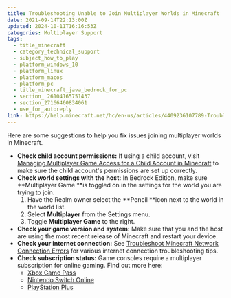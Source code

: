 ```yaml
---
title: Troubleshooting Unable to Join Multiplayer Worlds in Minecraft
date: 2021-09-14T22:13:00Z
updated: 2024-10-11T16:16:53Z
categories: Multiplayer Support
tags:
  - title_minecraft
  - category_technical_support
  - subject_how_to_play
  - platform_windows_10
  - platform_linux
  - platform_macos
  - platform_pc
  - title_minecraft_java_bedrock_for_pc
  - section_ 26104165751437
  - section_27166460834061
  - use_for_autoreply
link: https://help.minecraft.net/hc/en-us/articles/4409236107789-Troubleshooting-Unable-to-Join-Multiplayer-Worlds-in-Minecraft
---
```


Here are some suggestions to help you fix issues joining multiplayer worlds in Minecraft.

- **Check child account permissions:** If using a child account, visit [Managing Multiplayer Game Access for a Child Account in Minecraft](../Account-Settings/Managing-Multiplayer-Game-Access-for-a-Child-Account-in-Minecraft.md) to make sure the child account's permissions are set up correctly.
- **Check world settings with the host:** In Bedrock Edition, make sure **Multiplayer Game **is toggled on in the settings for the world you are trying to join.
  1.  Have the Realm owner select the **Pencil **icon next to the world in the world list.
  2.  Select **Multiplayer** from the Settings menu.
  3.  Toggle **Multiplayer Game** to the right.
- **Check your game version and system:** Make sure that you and the host are using the most recent release of Minecraft and restart your device.
- **Check your internet connection:** See [Troubleshoot Minecraft Network Connection Errors](../Performance-Troubleshooting/Troubleshoot-Minecraft-Network-Connection-Errors.md) for various internet connection troubleshooting tips.
- **Check subscription status:** Game consoles require a multiplayer subscription for online gaming. Find out more here:
  - [Xbox Game Pass](https://www.xbox.com/en-US/xbox-game-pass)
  - [Nintendo Switch Online](https://ec.nintendo.com/US/en/membership/)
  - [PlayStation Plus](https://www.playstation.com/en-us/ps-plus/)
